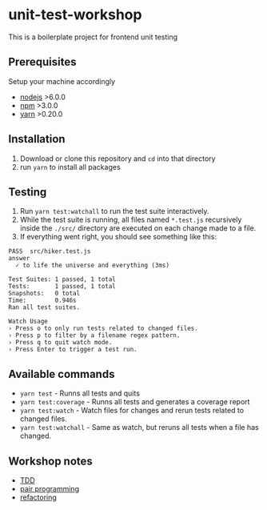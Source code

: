 # unit-test-workshop

This is a boilerplate project for frontend unit testing

## Prerequisites
Setup your machine accordingly
- [nodejs](https://nodejs.org/en/) >6.0.0
- [npm](https://nodejs.org/en/) >3.0.0
- [yarn](https://yarnpkg.com/en/) >0.20.0

## Installation
1. Download or clone this repository and `cd` into that directory
1. run `yarn` to install all packages

## Testing
1. Run `yarn test:watchall` to run the test suite interactively.
1. While the test suite is running, all files named `*.test.js` recursively inside the `./src/` directory are executed on each change made to a file.
1. If everything went right, you should see something like this:
  ```
 PASS  src/hiker.test.js
  answer
    ✓ to life the universe and everything (3ms)

Test Suites: 1 passed, 1 total
Tests:       1 passed, 1 total
Snapshots:   0 total
Time:        0.946s
Ran all test suites.

Watch Usage
 › Press o to only run tests related to changed files.
 › Press p to filter by a filename regex pattern.
 › Press q to quit watch mode.
 › Press Enter to trigger a test run.

  ```

## Available commands
- `yarn test` - Runns all tests and quits
- `yarn test:coverage` - Runns all tests and generates a coverage report
- `yarn test:watch` - Watch files for changes and rerun tests related to changed files.
- `yarn test:watchall` - Same as watch, but reruns all tests when a file has changed.

## Workshop notes
- [TDD](./takeaways/tdd.md)
- [pair programming](./takeaways/pair-programming.md)
- [refactoring](./takeaways/refactoring.md)
